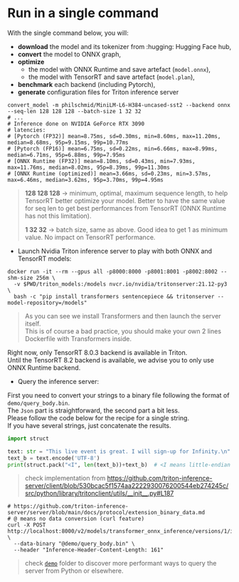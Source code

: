 # Run in a single command

With the single command below, you will:

* **download** the model and its tokenizer from :hugging: Hugging Face hub, 
* **convert** the model to ONNX graph,
* **optimize** 
  * the model with ONNX Runtime and save artefact (`model.onnx`),
  * the model with TensorRT and save artefact (`model.plan`),
* **benchmark** each backend (including Pytorch),
* **generate** configuration files for Triton inference server

```shell
convert_model -m philschmid/MiniLM-L6-H384-uncased-sst2 --backend onnx --seq-len 128 128 128 --batch-size 1 32 32
# ...
# Inference done on NVIDIA GeForce RTX 3090
# latencies:
# [Pytorch (FP32)] mean=8.75ms, sd=0.30ms, min=8.60ms, max=11.20ms, median=8.68ms, 95p=9.15ms, 99p=10.77ms
# [Pytorch (FP16)] mean=6.75ms, sd=0.22ms, min=6.66ms, max=8.99ms, median=6.71ms, 95p=6.88ms, 99p=7.95ms
# [ONNX Runtime (FP32)] mean=8.10ms, sd=0.43ms, min=7.93ms, max=11.76ms, median=8.02ms, 95p=8.39ms, 99p=11.30ms
# [ONNX Runtime (optimized)] mean=3.66ms, sd=0.23ms, min=3.57ms, max=6.46ms, median=3.62ms, 95p=3.70ms, 99p=4.95ms
```

> **128 128 128** -> minimum, optimal, maximum sequence length, to help TensorRT better optimize your model. 
> Better to have the same value for seq len to get best performances from TensorRT (ONNX Runtime has not this limitation).
>  
> **1 32 32** -> batch size, same as above. Good idea to get 1 as minimum value. No impact on TensorRT performance.

* Launch Nvidia Triton inference server to play with both ONNX and TensorRT models:

```shell
docker run -it --rm --gpus all -p8000:8000 -p8001:8001 -p8002:8002 --shm-size 256m \
  -v $PWD/triton_models:/models nvcr.io/nvidia/tritonserver:21.12-py3 \
  bash -c "pip install transformers sentencepiece && tritonserver --model-repository=/models"
```

> As you can see we install Transformers and then launch the server itself.  
> This is of course a bad practice, you should make your own 2 lines Dockerfile with Transformers inside.

Right now, only TensorRT 8.0.3 backend is available in Triton.  
Until the TensorRT 8.2 backend is available, we advise you to only use ONNX Runtime backend.   

* Query the inference server:

First you need to convert your strings to a binary file following the format of `demo/query_body.bin`.  
The `Json` part is straightforward, the second part a bit less.  
Please follow the code below for the recipe for a single string.  
If you have several strings, just concatenate the results.

```python
import struct

text: str = "This live event is great. I will sign-up for Infinity.\n"
text_b = text.encode('UTF-8')
print(struct.pack("<I", len(text_b))+text_b)  # <I means little-endian unsigned integers, followed by the number of elements
```

> check implementation from https://github.com/triton-inference-server/client/blob/530bcac5f1574aa2222930076200544eb274245c/src/python/library/tritonclient/utils/__init__.py#L187

```shell
# https://github.com/triton-inference-server/server/blob/main/docs/protocol/extension_binary_data.md
# @ means no data conversion (curl feature)
curl -X POST  http://localhost:8000/v2/models/transformer_onnx_inference/versions/1/infer \
  --data-binary "@demo/query_body.bin" \
  --header "Inference-Header-Content-Length: 161"
```

> check [`demo`](./demo) folder to discover more performant ways to query the server from Python or elsewhere.
